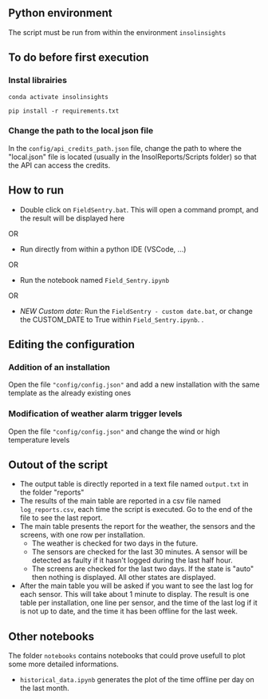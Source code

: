 ## Python environment

The script must be run from within the environment `insolinsights`

## To do before first execution

### Instal librairies

`conda activate insolinsights`

`pip install -r requirements.txt`

### Change the path to the local json file
In the `config/api_credits_path.json` file, change the path to where the "local.json" file is located (usually in the InsolReports/Scripts folder) so that the API can access the credits.


## How to run

- Double click on `FieldSentry.bat`. This will open a command prompt, and the result will be displayed here

OR

- Run directly from within a python IDE (VSCode, ...)

OR

- Run the notebook named `Field_Sentry.ipynb`

OR 

- *NEW Custom date:*  Run the `FieldSentry - custom date.bat`, or change the CUSTOM_DATE to True within `Field_Sentry.ipynb`.
.
## Editing the configuration

### Addition of an installation
Open the file `"config/config.json"` and add a new installation with the same template as the already existing ones

### Modification of weather alarm trigger levels
Open the file `"config/config.json"` and change the wind or high temperature levels

## Outout of the script
- The output table is directly reported in a text file named `output.txt` in the folder "reports"
- The results of the main table are reported in a csv file named `log_reports.csv`, each time the script is executed. Go to the end of the file to see the last report.
- The main table presents the report for the weather, the sensors and the screens, with one row per installation.
	- The weather is checked for two days in the future.
	- The sensors are checked for the last 30 minutes. A sensor will be detected as faulty if it hasn't logged during the last half hour.
	- The screens are checked for the last two days. If the state is "auto" then nothing is displayed. All other states are displayed.
- After the main table you will be asked if you want to see the last log for each sensor. This will take about 1 minute to display. The result is one table per installation, one line per sensor, and the time of the last log if it is not up to date, and the time it has been offline for the last week. 

## Other notebooks

The folder `notebooks` contains notebooks that could prove usefull to plot some more detailed informations. 
- `historical_data.ipynb` generates the plot of the time offline per day on the last month. 
